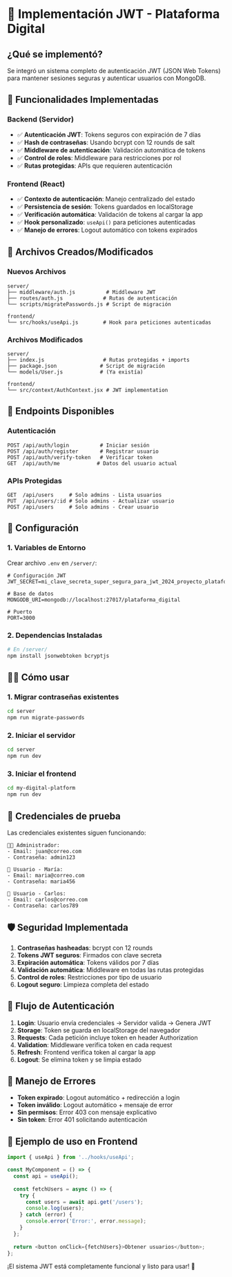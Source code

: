 # 🔐 Implementación JWT - Plataforma Digital

## ¿Qué se implementó?

Se integró un sistema completo de autenticación JWT (JSON Web Tokens) para mantener sesiones seguras y autenticar usuarios con MongoDB.

## 🚀 Funcionalidades Implementadas

### Backend (Servidor)
- ✅ **Autenticación JWT**: Tokens seguros con expiración de 7 días
- ✅ **Hash de contraseñas**: Usando bcrypt con 12 rounds de salt
- ✅ **Middleware de autenticación**: Validación automática de tokens
- ✅ **Control de roles**: Middleware para restricciones por rol
- ✅ **Rutas protegidas**: APIs que requieren autenticación

### Frontend (React)
- ✅ **Contexto de autenticación**: Manejo centralizado del estado
- ✅ **Persistencia de sesión**: Tokens guardados en localStorage
- ✅ **Verificación automática**: Validación de tokens al cargar la app
- ✅ **Hook personalizado**: `useApi()` para peticiones autenticadas
- ✅ **Manejo de errores**: Logout automático con tokens expirados

## 📁 Archivos Creados/Modificados

### Nuevos Archivos
```
server/
├── middleware/auth.js          # Middleware JWT
├── routes/auth.js             # Rutas de autenticación
└── scripts/migratePasswords.js # Script de migración

frontend/
└── src/hooks/useApi.js        # Hook para peticiones autenticadas
```

### Archivos Modificados
```
server/
├── index.js                   # Rutas protegidas + imports
├── package.json              # Script de migración
└── models/User.js            # (Ya existía)

frontend/
└── src/context/AuthContext.jsx # JWT implementation
```

## 🔗 Endpoints Disponibles

### Autenticación
```
POST /api/auth/login          # Iniciar sesión
POST /api/auth/register       # Registrar usuario
POST /api/auth/verify-token   # Verificar token
GET  /api/auth/me            # Datos del usuario actual
```

### APIs Protegidas
```
GET  /api/users     # Solo admins - Lista usuarios
PUT  /api/users/:id # Solo admins - Actualizar usuario  
POST /api/users     # Solo admins - Crear usuario
```

## 🔧 Configuración

### 1. Variables de Entorno
Crear archivo `.env` en `/server/`:
```env
# Configuración JWT
JWT_SECRET=mi_clave_secreta_super_segura_para_jwt_2024_proyecto_plataforma_digital

# Base de datos
MONGODB_URI=mongodb://localhost:27017/plataforma_digital

# Puerto
PORT=3000
```

### 2. Dependencias Instaladas
```bash
# En /server/
npm install jsonwebtoken bcryptjs
```

## 🏃‍♂️ Cómo usar

### 1. Migrar contraseñas existentes
```bash
cd server
npm run migrate-passwords
```

### 2. Iniciar el servidor
```bash
cd server
npm run dev
```

### 3. Iniciar el frontend
```bash
cd my-digital-platform
npm run dev
```

## 🔐 Credenciales de prueba

Las credenciales existentes siguen funcionando:

```
👨‍💼 Administrador:
- Email: juan@correo.com
- Contraseña: admin123

👤 Usuario - María:
- Email: maria@correo.com  
- Contraseña: maria456

👤 Usuario - Carlos:
- Email: carlos@correo.com
- Contraseña: carlos789
```

## 🛡️ Seguridad Implementada

1. **Contraseñas hasheadas**: bcrypt con 12 rounds
2. **Tokens JWT seguros**: Firmados con clave secreta
3. **Expiración automática**: Tokens válidos por 7 días
4. **Validación automática**: Middleware en todas las rutas protegidas
5. **Control de roles**: Restricciones por tipo de usuario
6. **Logout seguro**: Limpieza completa del estado

## 🔄 Flujo de Autenticación

1. **Login**: Usuario envía credenciales → Servidor valida → Genera JWT
2. **Storage**: Token se guarda en localStorage del navegador
3. **Requests**: Cada petición incluye token en header Authorization
4. **Validation**: Middleware verifica token en cada request
5. **Refresh**: Frontend verifica token al cargar la app
6. **Logout**: Se elimina token y se limpia estado

## 🚨 Manejo de Errores

- **Token expirado**: Logout automático + redirección a login
- **Token inválido**: Logout automático + mensaje de error
- **Sin permisos**: Error 403 con mensaje explicativo
- **Sin token**: Error 401 solicitando autenticación

## 📝 Ejemplo de uso en Frontend

```javascript
import { useApi } from '../hooks/useApi';

const MyComponent = () => {
  const api = useApi();
  
  const fetchUsers = async () => {
    try {
      const users = await api.get('/users');
      console.log(users);
    } catch (error) {
      console.error('Error:', error.message);
    }
  };
  
  return <button onClick={fetchUsers}>Obtener usuarios</button>;
};
```

¡El sistema JWT está completamente funcional y listo para usar! 🎉 